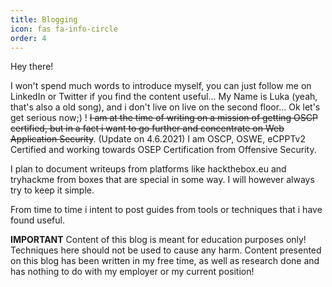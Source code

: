 ```yaml
---
title: Blogging
icon: fas fa-info-circle
order: 4
---
```

Hey there!

I won't spend much words to introduce myself, you can just follow me on LinkedIn or Twitter if you find the content useful... My Name is Luka (yeah, that's also a old song), and i don't live on live on the second floor... Ok let's get serious now;) ! ~~I am at the time of writing on a mission of getting OSCP certified, but in a fact i want to go further and concentrate on Web Application Security~~. (Update on 4.6.2021) I am OSCP, OSWE, eCPPTv2 Certified and working towards OSEP Certification from Offensive Security.

I plan to document writeups from platforms like hackthebox.eu and tryhackme from boxes that are special in some way. I will however always try to keep it simple.

From time to time i intent to post guides from tools or techniques that i have found useful.

**IMPORTANT**
Content of this blog is meant for education purposes only! Techniques here should not be used to cause any harm.
Content presented on this blog has been written in my free time, as well as research done and has nothing to do with my employer or my current position!

